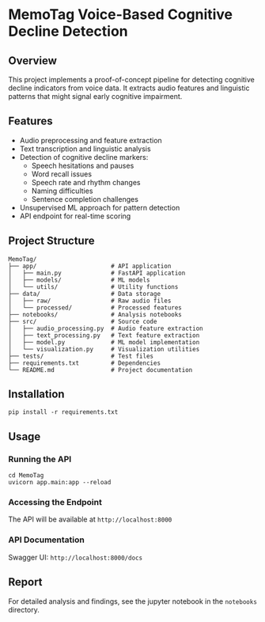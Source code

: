 # MemoTag Voice-Based Cognitive Decline Detection

## Overview
This project implements a proof-of-concept pipeline for detecting cognitive decline indicators from voice data. It extracts audio features and linguistic patterns that might signal early cognitive impairment.

## Features
- Audio preprocessing and feature extraction
- Text transcription and linguistic analysis
- Detection of cognitive decline markers:
  - Speech hesitations and pauses
  - Word recall issues
  - Speech rate and rhythm changes
  - Naming difficulties
  - Sentence completion challenges
- Unsupervised ML approach for pattern detection
- API endpoint for real-time scoring

## Project Structure
```
MemoTag/
├── app/                     # API application
│   ├── main.py              # FastAPI application
│   ├── models/              # ML models
│   └── utils/               # Utility functions
├── data/                    # Data storage
│   ├── raw/                 # Raw audio files
│   └── processed/           # Processed features
├── notebooks/               # Analysis notebooks
├── src/                     # Source code
│   ├── audio_processing.py  # Audio feature extraction
│   ├── text_processing.py   # Text feature extraction
│   ├── model.py             # ML model implementation
│   └── visualization.py     # Visualization utilities
├── tests/                   # Test files
├── requirements.txt         # Dependencies
└── README.md                # Project documentation
```

## Installation
```
pip install -r requirements.txt
```

## Usage
### Running the API
```
cd MemoTag
uvicorn app.main:app --reload
```

### Accessing the Endpoint
The API will be available at `http://localhost:8000`

### API Documentation
Swagger UI: `http://localhost:8000/docs`

## Report
For detailed analysis and findings, see the jupyter notebook in the `notebooks` directory.
